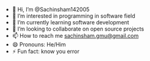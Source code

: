 - 👋 Hi, I’m @Sachinsham142005
- 👀 I’m interested in programming in software field
- 🌱 I’m currently learning software development
- 💞️ I’m looking to collaborate on open source projects
- 📫 How to reach me sachinsham.gmu@gmail.com
- 😄 Pronouns: He/Him
- ⚡ Fun fact: know you error 

<!---
Sachinsham142005/Sachinsham142005 is a ✨ special ✨ repository because its `README.md` (this file) appears on your GitHub profile.
You can click the Preview link to take a look at your changes.
--->
